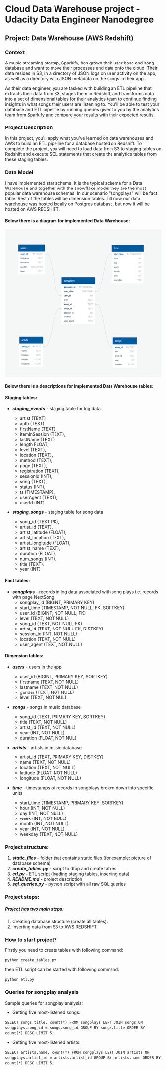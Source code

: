 # Cloud Data Warehouse project - Udacity Data Engineer Nanodegree

## Project: Data Warehouse (AWS Redshift)

### Context 

A music streaming startup, Sparkify, has grown their user base and song database and want to move their processes and data onto the cloud. Their data resides in S3, in a directory of JSON logs on user activity on the app, as well as a directory with JSON metadata on the songs in their app.

As their data engineer, you are tasked with building an ETL pipeline that extracts their data from S3, stages them in Redshift, and transforms data into a set of dimensional tables for their analytics team to continue finding insights in what songs their users are listening to. You'll be able to test your database and ETL pipeline by running queries given to you by the analytics team from Sparkify and compare your results with their expected results.

### Project Description
In this project, you'll apply what you've learned on data warehouses and AWS to build an ETL pipeline for a database hosted on Redshift. To complete the project, you will need to load data from S3 to staging tables on Redshift and execute SQL statements that create the analytics tables from these staging tables.



### Data Model

I have implemented star schema. It is the typical schema for a Data Warehouse and together with the snowflake model they are the most popular data warehouse schemas. In our scenario "songplays" will be fact table. Rest of the tables will be dimension tables. Till now our data warehouse was hosted locally on Postgres database, but now it will be hosted on AWS REDSHIFT.</p>

#### Below there is a diagram for implemented Data Warehouse:

![schema_postgres_database](static_files/schema_db.PNG)

#### Below there is a descriptions for implemented Data Warehouse tables:

#### Staging tables:
- ___staging_events___ - staging table for log data
    - artist (TEXT)
    - auth (TEXT)
    - firstName (TEXT)
    - ItemInSession (TEXT), 
    - lastName (TEXT), 
    - length FLOAT, 
    - level (TEXT), 
    - location (TEXT), 
    - method (TEXT), 
    - page (TEXT), 
    - registration (TEXT), 
    - sessionId (INT), 
    - song (TEXT), 
    - status (INT), 
    - ts (TIMESTAMP), 
    - userAgent (TEXT), 
    - userId (INT)

- ___staging_songs___ - staging table for song data
    - song_id (TEXT PK), 
    - artist_id (TEXT), 
    - artist_latitude (FLOAT), 
    - artist_location (TEXT), 
    - artist_longitude (FLOAT), 
    - artist_name (TEXT), 
    - duration (FLOAT), 
    - num_songs (INT), 
    - title (TEXT), 
    - year (INT)

#### Fact tables:
- ___songplays___ - records in log data associated with song plays i.e. records with page NextSong
    - songplay_id (BIGINT, PRIMARY KEY)
    - start_time (TIMESTAMP, NOT NULL, FK, SORTKEY)
    - user_id (BIGINT, NOT NULL, FK)
    - level (TEXT, NOT NULL)
    - song_id (TEXT, NOT NULL FK)
    - artist_id (TEXT, NOT NULL FK, DISTKEY)
    - session_id (INT, NOT NULL)
    - location (TEXT, NOT NULL)
    - user_agent (TEXT, NOT NULL)
    
#### Dimension tables:
- ___users___ - users in the app
    - user_id (BIGINT, PRIMARY KEY, SORTKEY)
    - firstname (TEXT, NOT NULL)
    - lastname (TEXT, NOT NULL)
    - gender (TEXT, NOT NULL)
    - level (TEXT, NOT NUL)
    
    
- ___songs___ - songs in music database
    - song_id (TEXT, PRIMARY KEY, SORTKEY)
    - title (TEXT, NOT NULL)
    - artist_id (TEXT, NOT NULL)
    - year (INT, NOT NULL)
    - duration (FLOAT, NOT NUL)  
    
    
- ___artists___ - artists in music database
    - artist_id (TEXT, PRIMARY KEY, DISTKEY)
    - name (TEXT, NOT NULL)
    - location (TEXT, NOT NULL)
    - latitude (FLOAT, NOT NULL)
    - longitude (FLOAT, NOT NULL)
    
    
- ___time___ - timestamps of records in songplays broken down into specific units
    - start_time (TIMESTAMP, PRIMARY KEY, SORTKEY)
    - hour (INT, NOT NULL)
    - day (INT, NOT NULL)
    - week (INT, NOT NULL)
    - month (INT, NOT NULL)
    - year (INT, NOT NULL)
    - weekday (TEXT, NOT NULL)
    
    
    
### Project structure:

1. ___static_files___ - folder that contains static files (for example: picture of database schema)
2. ___create_tables.py___ - script to dtop and create tables
3. ___etl.py___ - ETL script (loading staging tables, inserting data)
4. ___README.md___ - project description
5. ___sql_queries.py___ - python script with all raw SQL queries



### Project steps:

##### Project has two main steps:

1. Creating database structure (create all tables).
2. Inserting data from S3 to AWS REDSHIFT  



### How to start project?

Firstly you need to create tables with following command:

`python create_tables.py`

then ETL script can be started with following command:

`python etl.py`


### Queries for songplay analysis

Sample queries for songplay analysis:

-    Getting five most-listened songs:

`SELECT songs.title, count(*)
FROM songplays
LEFT JOIN songs ON songplays.song_id = songs.song_id
GROUP BY songs.title
ORDER BY count(*) DESC
LIMIT 5;`


-    Getting five most-listened artists:


`SELECT artists.name, count(*)
FROM songplays
LEFT JOIN artists ON songplays.artist_id = artists.artist_id
GROUP BY artists.name
ORDER BY count(*) DESC
LIMIT 5;`



